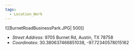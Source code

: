 ```yaml
---
tags:
  - Location_Work
---
```



![[BurnetRoadBusinessPark.JPG| 500]]


- *Street Address*: 9705 Burnet Rd, Austin, TX 78758
- *Coordinates*: 30.380637466851038, -97.72340578015162
